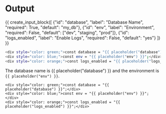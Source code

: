 # Output

{{ create_input_block([
  {"id": "database", "label": "Database Name", "required": True, "default": "my_db"},
  {"id": "env", "label": "Environment", "required": False, "default": ["dev", "staging", "prod"]},
  {"id": "logs_enabled", "label": "Enable Logs", "required": False, "default": "yes"}
]) }}

```bash
<div style="color: green;">const database = "{{ placeholder("database") }}";</div>
<div style="color: blue;">const env = "{{ placeholder("env") }}";</div>
<div style="color: orange;">const logs_enabled = "{{ placeholder("logs_enabled") }}";</div>
```

The database name is {{ placeholder("database") }} and the environment is `{{ placeholder("env") }}`.

```
<div style="color: green;">const database = "{{ placeholder("database") }}";</div>
<div style="color: blue;">const env = "{{ placeholder("env") }}";</div>
<div style="color: orange;">const logs_enabled = "{{ placeholder("logs_enabled") }}";</div>
```
